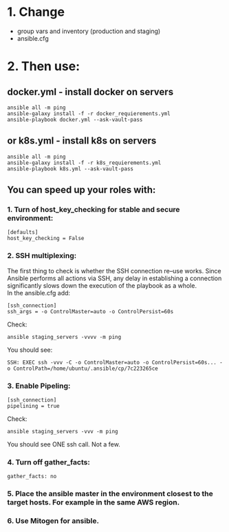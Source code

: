 # 1. Change 
- group vars and inventory (production and staging)
- ansible.cfg
# 2. Then use:
## docker.yml - install docker on servers
```
ansible all -m ping
ansible-galaxy install -f -r docker_requierements.yml
ansible-playbook docker.yml --ask-vault-pass
```
## or k8s.yml - install k8s on servers
```
ansible all -m ping
ansible-galaxy install -f -r k8s_requierements.yml
ansible-playbook k8s.yml --ask-vault-pass
```

## You can speed up your roles with:
### 1. Turn of host_key_checking for stable and secure environment:
```
[defaults]
host_key_checking = False
```
### 2. SSH multiplexing:
The first thing to check is whether the SSH connection re–use works. Since Ansible performs all actions via SSH, any delay in establishing a connection significantly slows down the execution of the playbook as a whole.
<br>In the ansible.cfg add:
```
[ssh_connection]
ssh_args = -o ControlMaster=auto -o ControlPersist=60s
```
Check: 
```
ansible staging_servers -vvvv -m ping
``` 
You should see: 
```
SSH: EXEC ssh -vvv -C -o ControlMaster=auto -o ControlPersist=60s... -o ControlPath=/home/ubuntu/.ansible/cp/7c223265ce
```
### 3. Enable Pipeling:
```
[ssh_connection]
pipelining = true
```
Check: 
```
ansible staging_servers -vvv -m ping
``` 
You should see ONE ssh call. Not a few.
### 4. Turn off gather_facts:
```
gather_facts: no
```
### 5. Place the ansible master in the environment closest to the target hosts. For example in the same AWS region.

### 6. Use Mitogen for ansible.

